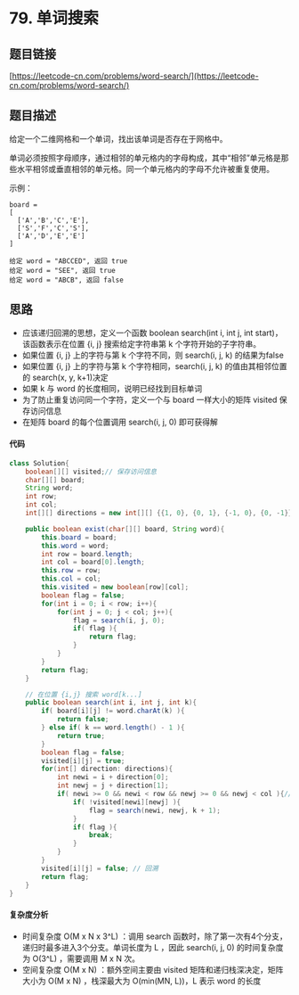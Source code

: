 # 79. 单词搜索
## 题目链接
[https://leetcode-cn.com/problems/word-search/](https://leetcode-cn.com/problems/word-search/)

## 题目描述
给定一个二维网格和一个单词，找出该单词是否存在于网格中。

单词必须按照字母顺序，通过相邻的单元格内的字母构成，其中“相邻”单元格是那些水平相邻或垂直相邻的单元格。同一个单元格内的字母不允许被重复使用。

示例：
```
board =
[
  ['A','B','C','E'],
  ['S','F','C','S'],
  ['A','D','E','E']
]

给定 word = "ABCCED", 返回 true
给定 word = "SEE", 返回 true
给定 word = "ABCB", 返回 false
```
## 思路
 - 应该递归回溯的思想，定义一个函数 boolean search(int i, int j, int start)，该函数表示在位置 {i, j} 搜索给定字符串第 k 个字符开始的子字符串。
 - 如果位置 {i, j} 上的字符与第 k 个字符不同，则 search(i, j, k) 的结果为false
 - 如果位置 {i, j} 上的字符与第 k 个字符相同，search(i, j, k) 的值由其相邻位置的 search(x, y, k+1)决定
 - 如果 k 与 word 的长度相同，说明已经找到目标单词
 - 为了防止重复访问同一个字符，定义一个与 board 一样大小的矩阵 visited 保存访问信息
 - 在矩阵 board 的每个位置调用 search(i, j, 0) 即可获得解
 
#### 代码
```java
class Solution{
    boolean[][] visited;// 保存访问信息
    char[][] board;
    String word;
    int row;
    int col;
    int[][] directions = new int[][] {{1, 0}, {0, 1}, {-1, 0}, {0, -1}}; // 4个方向

    public boolean exist(char[][] board, String word){
        this.board = board;
        this.word = word;
        int row = board.length;
        int col = board[0].length;
        this.row = row;
        this.col = col;
        this.visited = new boolean[row][col];
        boolean flag = false;
        for(int i = 0; i < row; i++){
            for(int j = 0; j < col; j++){
                flag = search(i, j, 0);
                if( flag ){
                    return flag;
                }
            }
        }
        return flag;
    }

    // 在位置 {i,j} 搜索 word[k...]
    public boolean search(int i, int j, int k){
        if( board[i][j] != word.charAt(k) ){
            return false;
        } else if( k == word.length() - 1 ){
            return true;
        }
        boolean flag = false;
        visited[i][j] = true;
        for(int[] direction: directions){
            int newi = i + direction[0];
            int newj = j + direction[1];
            if( newi >= 0 && newi < row && newj >= 0 && newj < col ){// 防止越界
                if( !visited[newi][newj] ){
                    flag = search(newi, newj, k + 1);
                }
                if( flag ){
                    break;
                }
            }
        }
        visited[i][j] = false; // 回溯
        return flag;
    }
}
```

#### 复杂度分析
 - 时间复杂度 O(M x N x 3^L) ：调用 search 函数时，除了第一次有4个分支，递归时最多进入3个分支。单词长度为 L ，因此 search(i, j, 0) 的时间复杂度为 O(3^L) ，需要调用 M x N 次。 
 - 空间复杂度 O(M x N) ：额外空间主要由 visited 矩阵和递归栈深决定，矩阵大小为 O(M x N) ，栈深最大为 O(min(MN, L))，L 表示 word 的长度